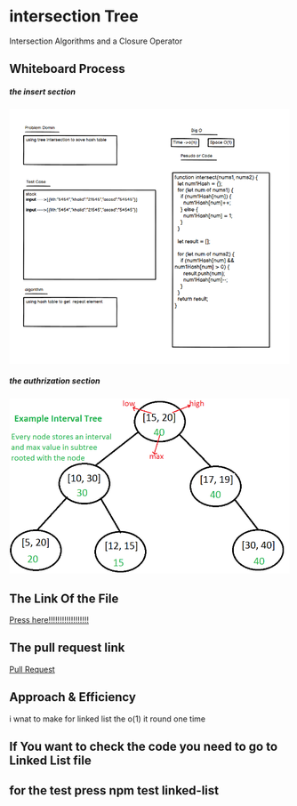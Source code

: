 # intersection Tree
Intersection Algorithms and a Closure Operator

## Whiteboard Process
##### the insert section
![image](./treeintersection%20wight.png)


##### the authrization section
![image](./treeintersection%20authrization.png)

## The Link Of the File
[Press here!!!!!!!!!!!!!!!!!!](https://github.com/lithhalim/data-structures-and-algorithms/blob/main/javascript/section2/Insertion%20Sort/Readme.md)

## The pull request link
[Pull Request](https://github.com/lithhalim/data-structures-and-algorithms/pulls)
## Approach & Efficiency
i wnat to make for linked list the o(1) it round one time

## If You want to check the code you need to go to Linked List file 
## for the test press npm test linked-list




